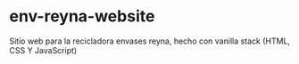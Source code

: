 # env-reyna-website
Sitio web para la recicladora envases reyna, hecho con vanilla stack (HTML, CSS Y JavaScript)
